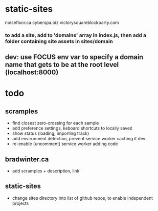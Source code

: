 # static-sites

noisefloor.ca
cyberspa.biz
victorysquareblockparty.com

### to add a site, add to 'domains' array in index.js, then add a folder containing site assets in sites/domain


## dev: use FOCUS env var to specify a domain name that gets to be at the root level (localhost:8000)


# todo

## scramples

- find closest zero-crossing for each sample
- add preference settings, keboard shortcuts to locally saved
- show status (loading, importing track)
- add environment detection, prevent service worker caching if dev
- re-enable (uncomment) service worker adding code

## bradwinter.ca

- add scramples + description, link

## static-sites

- change sites directory into list of github repos, to enable independent projects